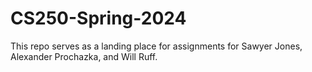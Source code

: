 # CS250-Spring-2024

This repo serves as a landing place for assignments for Sawyer Jones, Alexander Prochazka, and Will Ruff.

